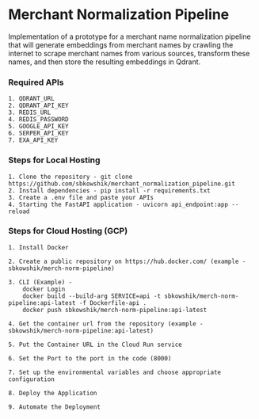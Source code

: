# Merchant Normalization Pipeline 
Implementation of a prototype for a merchant name normalization pipeline that will generate embeddings from merchant names by crawling the internet to scrape merchant names from various sources, transform these names, and then store the resulting embeddings in Qdrant.

### Required APIs
```
1. QDRANT_URL
2. QDRANT_API_KEY
3. REDIS_URL
4. REDIS_PASSWORD
5. GOOGLE_API_KEY
6. SERPER_API_KEY
7. EXA_API_KEY
```

### Steps for Local Hosting
```
1. Clone the repository - git clone https://github.com/sbkowshik/merchant_normalization_pipeline.git
2. Install dependencies - pip install -r requirements.txt
3. Create a .env file and paste your APIs
4. Starting the FastAPI application - uvicorn api_endpoint:app --reload
```
### Steps for Cloud Hosting (GCP)
```
1. Install Docker

2. Create a public repository on https://hub.docker.com/ (example - sbkowshik/merch-norm-pipeline)

3. CLI (Example) -
    docker Login
    docker build --build-arg SERVICE=api -t sbkowshik/merch-norm-pipeline:api-latest -f Dockerfile-api .
    docker push sbkowshik/merch-norm-pipeline:api-latest

4. Get the container url from the repository (example - sbkowshik/merch-norm-pipeline:api-latest)

5. Put the Container URL in the Cloud Run service

6. Set the Port to the port in the code (8000)

7. Set up the environmental variables and choose appropriate configuration

8. Deploy the Application

9. Automate the Deployment
```

